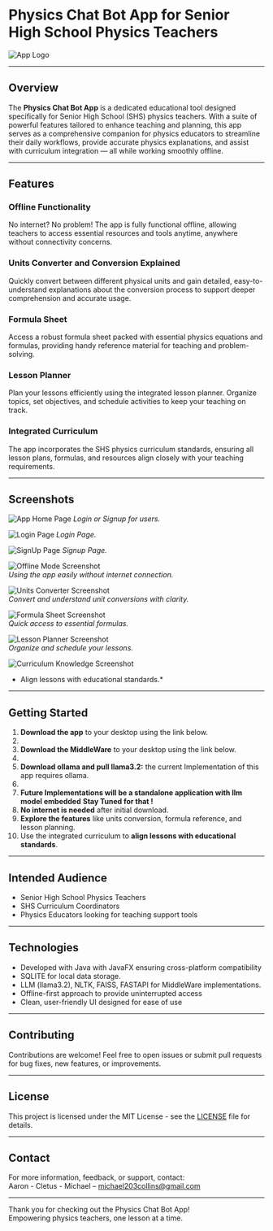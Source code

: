 # Physics Chat Bot App for Senior High School Physics Teachers

![App Logo](./assets/logo.png)

---

## Overview

The **Physics Chat Bot App** is a dedicated educational tool designed specifically for Senior High School (SHS) physics teachers. With a suite of powerful features tailored to enhance teaching and planning, this app serves as a comprehensive companion for physics educators to streamline their daily workflows, provide accurate physics explanations, and assist with curriculum integration — all while working smoothly offline.

---

## Features

### Offline Functionality  
No internet? No problem! The app is fully functional offline, allowing teachers to access essential resources and tools anytime, anywhere without connectivity concerns.

### Units Converter and Conversion Explained  
Quickly convert between different physical units and gain detailed, easy-to-understand explanations about the conversion process to support deeper comprehension and accurate usage.

### Formula Sheet  
Access a robust formula sheet packed with essential physics equations and formulas, providing handy reference material for teaching and problem-solving.

### Lesson Planner  
Plan your lessons efficiently using the integrated lesson planner. Organize topics, set objectives, and schedule activities to keep your teaching on track.

### Integrated Curriculum  
The app incorporates the SHS physics curriculum standards, ensuring all lesson plans, formulas, and resources align closely with your teaching requirements.

---

## Screenshots
![App Home Page](./test/images/Home.png)
*Login or Signup for users.*

![Login Page](./test/images/Login.png)
*Login Page.*

![SignUp Page](./test/images/Signup.png)
*Signup Page.*

![Offline Mode Screenshot](./test/images/OfflineUse.png)  
*Using the app easily without internet connection.*

![Units Converter Screenshot](./test/images/UnitsConverter.png)  
*Convert and understand unit conversions with clarity.*

![Formula Sheet Screenshot](./test/images/FormulaSheet.png)  
*Quick access to essential formulas.*

![Lesson Planner Screenshot](./test/images/Chat1.png)  
*Organize and schedule your lessons.*

![Curriculum Knowledge Screenshot](./test/images/Chat2.png)  
* Align lessons with educational standards.*


---

## Getting Started

1. **Download the app** to your desktop using the link below.
2. 
3. **Download the MiddleWare** to your desktop using the link below.
4. 
5. **Download ollama and pull llama3.2:** the current Implementation of this app requires ollama.
6. 
7. **Future Implementations will be a standalone application with llm model embedded** __Stay Tuned for that !__ 
8. **No internet is needed** after initial download.
9. **Explore the features** like units conversion, formula reference, and lesson planning.
10. Use the integrated curriculum to **align lessons with educational standards**.

---

## Intended Audience

- Senior High School Physics Teachers  
- SHS Curriculum Coordinators  
- Physics Educators looking for teaching support tools

---

## Technologies

- Developed with Java with JavaFX ensuring cross-platform compatibility
- SQLITE for local data storage.
- LLM (llama3.2), NLTK, FAISS, FASTAPI for MiddleWare implementations.
- Offline-first approach to provide uninterrupted access  
- Clean, user-friendly UI designed for ease of use  

---

## Contributing

Contributions are welcome! Feel free to open issues or submit pull requests for bug fixes, new features, or improvements.

---

## License

This project is licensed under the MIT License - see the [LICENSE](LICENSE) file for details.

---

## Contact

For more information, feedback, or support, contact:  
Aaron - 
Cletus -
Michael – michael203collins@gmail.com

---

Thank you for checking out the Physics Chat Bot App!  
Empowering physics teachers, one lesson at a time.

